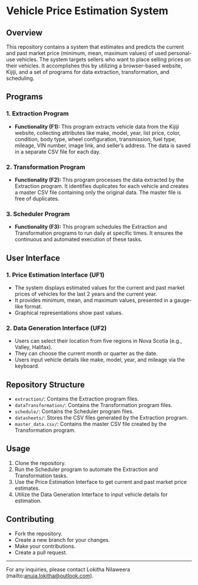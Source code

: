 # Vehicle Price Estimation System

## Overview

This repository contains a system that estimates and predicts the current and past market price (minimum, mean, maximum values) of used personal-use vehicles. The system targets sellers who want to place selling prices on their vehicles. It accomplishes this by utilizing a browser-based website, Kijiji, and a set of programs for data extraction, transformation, and scheduling.

## Programs

### 1. Extraction Program
- **Functionality (F1):** This program extracts vehicle data from the Kijiji website, collecting attributes like make, model, year, list price, color, condition, body type, wheel configuration, transmission, fuel type, mileage, VIN number, image link, and seller’s address. The data is saved in a separate CSV file for each day.

### 2. Transformation Program
- **Functionality (F2):** This program processes the data extracted by the Extraction program. It identifies duplicates for each vehicle and creates a master CSV file containing only the original data. The master file is free of duplicates.

### 3. Scheduler Program
- **Functionality (F3):** This program schedules the Extraction and Transformation programs to run daily at specific times. It ensures the continuous and automated execution of these tasks.

## User Interface

### 1. Price Estimation Interface (UF1)
- The system displays estimated values for the current and past market prices of vehicles for the last 2 years and the current year.
- It provides minimum, mean, and maximum values, presented in a gauge-like format.
- Graphical representations show past values.

### 2. Data Generation Interface (UF2)
- Users can select their location from five regions in Nova Scotia (e.g., Valley, Halifax).
- They can choose the current month or quarter as the date.
- Users input vehicle details like make, model, year, and mileage via the keyboard.

## Repository Structure

- `extraction/`: Contains the Extraction program files.
- `dataTransformation/`: Contains the Transformation program files.
- `schedule/`: Contains the Scheduler program files.
- `datasheets/`: Stores the CSV files generated by the Extraction program.
- `master_data.csv/`: Contains the master CSV file created by the Transformation program.

## Usage

1. Clone the repository.
2. Run the Scheduler program to automate the Extraction and Transformation tasks.
3. Use the Price Estimation Interface to get current and past market price estimates.
4. Utilize the Data Generation Interface to input vehicle details for estimation.

## Contributing

- Fork the repository.
- Create a new branch for your changes.
- Make your contributions.
- Create a pull request.

---

For any inquiries, please contact Lokitha Nilaweera (mailto:anuja.lokitha@outlook.com).
